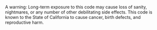 A warning: Long-term exposure to this code may cause loss of sanity, nightmares, or any number of other debilitating side effects. This code is known to the State of California to cause cancer, birth defects, and reproductive harm.

